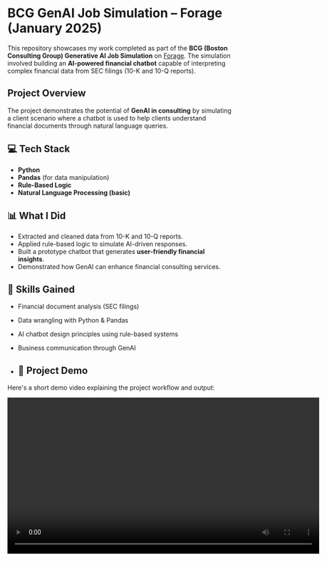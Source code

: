# BCG GenAI Job Simulation – Forage (January 2025)

This repository showcases my work completed as part of the **BCG (Boston Consulting Group) Generative AI Job Simulation** on [Forage](https://www.theforage.com/). The simulation involved building an **AI-powered financial chatbot** capable of interpreting complex financial data from SEC filings (10-K and 10-Q reports).

## Project Overview

The project demonstrates the potential of **GenAI in consulting** by simulating a client scenario where a chatbot is used to help clients understand financial documents through natural language queries.

## 💻 Tech Stack

- **Python**
- **Pandas** (for data manipulation)
- **Rule-Based Logic**
- **Natural Language Processing (basic)**

## 📊 What I Did

- Extracted and cleaned data from 10-K and 10-Q reports.
- Applied rule-based logic to simulate AI-driven responses.
- Built a prototype chatbot that generates **user-friendly financial insights**.
- Demonstrated how GenAI can enhance financial consulting services.

## 🧠 Skills Gained

- Financial document analysis (SEC filings)
- Data wrangling with Python & Pandas
- AI chatbot design principles using rule-based systems
- Business communication through GenAI

- ## 🎥 Project Demo

Here's a short demo video explaining the project workflow and output:

<video width="700" controls>
  <source src="BCG_GEN-AI.mp4" type="video/mp4">
</video>


